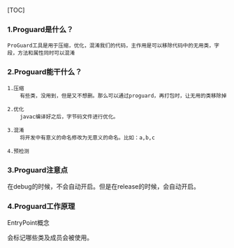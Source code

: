 [TOC]

### 1.Proguard是什么？

```
ProGuard工具是用于压缩，优化，混淆我们的代码，主作用是可以移除代码中的无用类，字段，方法和属性同时可以混淆

```

### 2.Proguard能干什么？

```
1.压缩
	有些类，没用到，但是又不想删。那么可以通过proguard，再打包时，让无用的类移除掉
	
2.优化
	javac编译好之后，字节码文件进行优化。

3.混淆
	将开发中有意义的命名修改为无意义的命名。比如：a,b,c
	
4.预检测

```

### 3.Proguard注意点

在debug的时候，不会自动开启。但是在release的时候，会自动开启。



### 4.Proguard工作原理

EntryPoint概念

会标记哪些类及成员会被使用。
